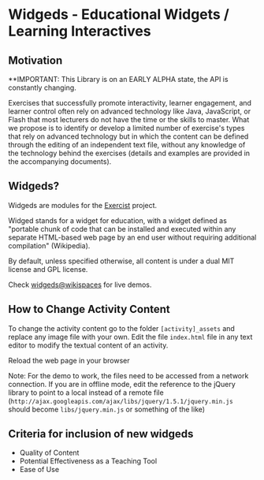 Widgeds - Educational Widgets / Learning Interactives
=====================================================

Motivation
----------

**IMPORTANT: This Library is on an EARLY ALPHA state, the API is constantly changing.

Exercises that successfully promote interactivity, learner engagement, and learner control often rely on advanced technology like Java, JavaScript, or Flash that most lecturers do not have the time or the skills to master. What we propose is to identify or develop a limited number of exercise's types that rely on advanced technology but in which the content can be defined through the editing of an independent text file, without any knowledge of the technology behind the exercises (details and examples are provided in the accompanying documents). 

Widgeds?
--------

Widgeds are modules for the [Exercist](https://github.com/widged/exercist/) project.

Widged stands for a widget for education, with a widget defined as "portable chunk of code that can be installed and executed within any separate HTML-based web page by an end user without requiring additional compilation" (Wikipedia).

By default, unless specified otherwise, all content is under a dual MIT license and GPL license. 

Check [widgeds@wikispaces](http://widgeds.wikispaces.com/) for live demos.

How to Change Activity Content
------------------------------

To change the activity content go to the folder `[activity]_assets` and replace any image file with your own. Edit the file `index.html` file in any text editor to modify the textual content of an activity.

Reload the web page in your browser

Note: For the demo to work, the files need to be accessed from a network connection. If you are in offline mode, edit the reference to the jQuery library to point to a local instead of a remote file (`http://ajax.googleapis.com/ajax/libs/jquery/1.5.1/jquery.min.js` should become `libs/jquery.min.js` or something of the like)

Criteria for inclusion of new widgeds
-------------------------------------

* Quality of Content
* Potential Effectiveness as a Teaching Tool
* Ease of Use